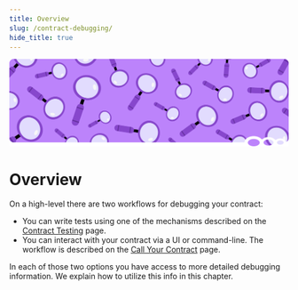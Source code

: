 ```yaml
---
title: Overview
slug: /contract-debugging/
hide_title: true
---
```


![Magnifying Glass Title Picture](/img/title/magnifying-glass.svg)

# Overview

On a high-level there are two workflows for debugging your contract:

* You can write tests using one of the mechanisms described on the
  [Contract Testing](./overview.md) page.
* You can interact with your contract via a UI or command-line. The  
  workflow is described on the [Call Your Contract](../getting-started/calling.md) page.

In each of those two options you have access to more detailed debugging
information. We explain how to utilize this info in this chapter.
